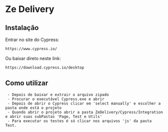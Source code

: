 # Ze Delivery

## Instalação

Entrar no site do Cypress:

```bash
https://www.cypress.io/
```

Ou baixar direto neste link:

```bash
https://download.cypress.io/desktop
```
## Como utilizar

```
 - Depois de baixar e extrair o arquivo zipado
 - Procurar o executável Cypress.exe e abrir
 - Depois de abrir o Cypress clicar em 'select manually' e escolher a pasta onde está o projeto
 - Quando abrir o projeto abrir a pasta ZeDelivery/Cypress/Integration e abrir suas subPastas 'Page, Test e Utils'
 - Para executar os testes é só clicar nos arquivos 'js' da pasta Test. 
```
